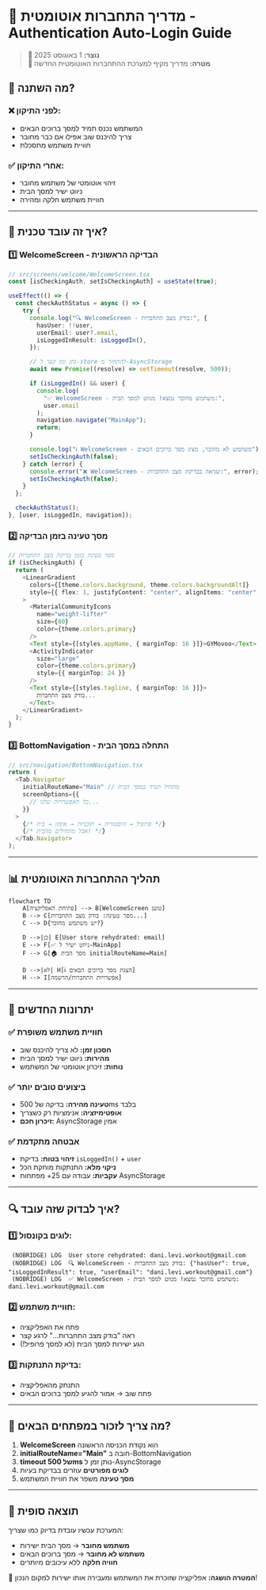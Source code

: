 # 🔐 מדריך התחברות אוטומטית - Authentication Auto-Login Guide

> **📅 נוצר:** 1 באוגוסט 2025  
> **🎯 מטרה:** מדריך מקיף למערכת ההתחברות האוטומטית החדשה

## 🚀 מה השתנה?

### ❌ **לפני התיקון:**

- המשתמש נכנס תמיד למסך ברוכים הבאים
- צריך להיכנס שוב אפילו אם כבר מחובר
- חוויית משתמש מתסכלת

### ✅ **אחרי התיקון:**

- זיהוי אוטומטי של משתמש מחובר
- ניווט ישיר למסך הבית
- חוויית משתמש חלקה ומהירה

---

## 🔧 איך זה עובד טכנית?

### 1️⃣ **WelcomeScreen - הבדיקה הראשונית**

```typescript
// src/screens/welcome/WelcomeScreen.tsx
const [isCheckingAuth, setIsCheckingAuth] = useState(true);

useEffect(() => {
  const checkAuthStatus = async () => {
    try {
      console.log("🔍 WelcomeScreen - בודק מצב התחברות:", {
        hasUser: !!user,
        userEmail: user?.email,
        isLoggedInResult: isLoggedIn(),
      });

      // נתן זמן קצר ל-store להתחזר מ-AsyncStorage
      await new Promise((resolve) => setTimeout(resolve, 500));

      if (isLoggedIn() && user) {
        console.log(
          "✅ WelcomeScreen - משתמש מחובר נמצא! מנווט למסך הבית:",
          user.email
        );
        navigation.navigate("MainApp");
        return;
      }

      console.log("ℹ️ WelcomeScreen - משתמש לא מחובר, מציג מסך ברוכים הבאים");
      setIsCheckingAuth(false);
    } catch (error) {
      console.error("❌ WelcomeScreen - שגיאה בבדיקת מצב התחברות:", error);
      setIsCheckingAuth(false);
    }
  };

  checkAuthStatus();
}, [user, isLoggedIn, navigation]);
```

### 2️⃣ **מסך טעינה בזמן הבדיקה**

```typescript
// מסך טעינה בזמן בדיקת מצב התחברות
if (isCheckingAuth) {
  return (
    <LinearGradient
      colors={[theme.colors.background, theme.colors.backgroundAlt]}
      style={{ flex: 1, justifyContent: "center", alignItems: "center" }}
    >
      <MaterialCommunityIcons
        name="weight-lifter"
        size={80}
        color={theme.colors.primary}
      />
      <Text style={[styles.appName, { marginTop: 16 }]}>GYMovoo</Text>
      <ActivityIndicator
        size="large"
        color={theme.colors.primary}
        style={{ marginTop: 24 }}
      />
      <Text style={[styles.tagline, { marginTop: 16 }]}>
        בודק מצב התחברות...
      </Text>
    </LinearGradient>
  );
}
```

### 3️⃣ **BottomNavigation - התחלה במסך הבית**

```typescript
// src/navigation/BottomNavigation.tsx
return (
  <Tab.Navigator
    initialRouteName="Main" // מתחיל תמיד במסך הבית
    screenOptions={{
      // כל האפשרויות שלנו...
    }}
  >
    {/* פרופיל → היסטוריה → תוכניות → אימון → בית */}
    {/* אבל מתחילים מהבית! */}
  </Tab.Navigator>
);
```

---

## 📊 תהליך ההתחברות האוטומטית

```mermaid
flowchart TD
    A[פתיחת האפליקציה] --> B[WelcomeScreen טוען]
    B --> C[מסך טעינה: בודק מצב התחברות...]
    C --> D{יש משתמש מחובר?}

    D -->|כן| E[User store rehydrated: email]
    E --> F[✅ ניווט ישיר ל-MainApp]
    F --> G[🏠 מסך הבית initialRouteName=Main]

    D -->|לא| H[ℹ️ הצגת מסך ברוכים הבאים]
    H --> I[אפשרויות התחברות/הרשמה]
```

---

## 🎯 יתרונות החדשים

### ✅ **חוויית משתמש משופרת**

- **חסכון זמן:** לא צריך להיכנס שוב
- **מהירות:** ניווט ישיר למסך הבית
- **נוחות:** זיכרון אוטומטי של המשתמש

### ✅ **ביצועים טובים יותר**

- **טעינה מהירה:** בדיקה של 500ms בלבד
- **אופטימיזציה:** אנימציות רק כשצריך
- **זיכרון חכם:** AsyncStorage אמין

### ✅ **אבטחה מתקדמת**

- **זיהוי בטוח:** בדיקת `isLoggedIn()` + `user`
- **ניקוי מלא:** התנתקות מוחקת הכל
- **עקביות:** עבודה עם 25+ מפתחות AsyncStorage

---

## 🔍 איך לבדוק שזה עובד?

### 1️⃣ **לוגים בקונסול:**

```
 (NOBRIDGE) LOG  User store rehydrated: dani.levi.workout@gmail.com
 (NOBRIDGE) LOG  🔍 WelcomeScreen - בודק מצב התחברות: {"hasUser": true, "isLoggedInResult": true, "userEmail": "dani.levi.workout@gmail.com"}
 (NOBRIDGE) LOG  ✅ WelcomeScreen - משתמש מחובר נמצא! מנווט למסך הבית: dani.levi.workout@gmail.com
```

### 2️⃣ **חוויית משתמש:**

- פתח את האפליקציה
- ראה "בודק מצב התחברות..." לרגע קצר
- הגע ישירות למסך הבית (לא למסך פרופיל!)

### 3️⃣ **בדיקת התנתקות:**

- התנתק מהאפליקציה
- פתח שוב → אמור להגיע למסך ברוכים הבאים

---

## 📝 מה צריך לזכור במפתחים הבאים?

1. **WelcomeScreen** הוא נקודת הכניסה הראשונה
2. **initialRouteName="Main"** חובה ב-BottomNavigation
3. **timeout של 500ms** נותן זמן ל-AsyncStorage
4. **לוגים מפורטים** עוזרים בבדיקת בעיות
5. **מסך טעינה** משפר את חוויית המשתמש

---

## 🎉 תוצאה סופית

המערכת עכשיו עובדת בדיוק כמו שצריך:

- **משתמש מחובר** → מסך הבית ישירות
- **משתמש לא מחובר** → מסך ברוכים הבאים
- **חוויה חלקה** ללא עיכובים מיותרים

🎯 **המטרה הושגה:** אפליקציה שזוכרת את המשתמש ומעבירה אותו ישירות למקום הנכון!

